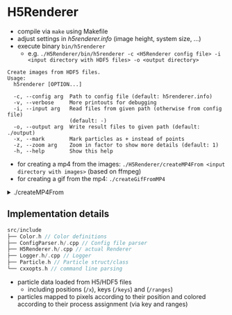 # H5Renderer

* compile via `make` using Makefile
* adjust settings in *h5renderer.info* (image height, system size, ...)
* execute binary `bin/h5renderer`
	* e.g. `./H5Renderer/bin/h5renderer -c <H5Renderer config file> -i <input directory with HDF5 files> -o <output directory>`

```
Create images from HDF5 files.
Usage:
  h5renderer [OPTION...]

  -c, --config arg  Path to config file (default: h5renderer.info)
  -v, --verbose     More printouts for debugging
  -i, --input arg   Read files from given path (otherwise from config file) 
                    (default: -)
  -o, --output arg  Write result files to given path (default: ./output)
  -x, --mark        Mark particles as + instead of points
  -z, --zoom arg    Zoom in factor to show more details (default: 1)
  -h, --help        Show this help
```

* for creating a mp4 from the images: `./H5Renderer/createMP4From <input directory with images>` (based on ffmpeg)
* for creating a gif from the mp4: `./createGifFromMP4`

<details>
<summary>
./createMP4From
</summary>

```
ffmpeg -pattern_type glob -i "$1*.ppm" -vcodec libx264 -s 1024x512 -pix_fmt yuv420p $1movie.mp4
```

</details>


## Implementation details

```c
src/include
├── Color.h // Color definitions
├── ConfigParser.h/.cpp // Config file parser
├── H5Renderer.h/.cpp // actual Renderer
├── Logger.h/.cpp // Logger
├── Particle.h // Particle struct/class
└── cxxopts.h // command line parsing
```

* particle data loaded from H5/HDF5 files
	* including positions (`/x`), keys (`/keys`) and (`/ranges`)
* particles mapped to pixels according to their position and colored according to their process assignment (via key and ranges) 	